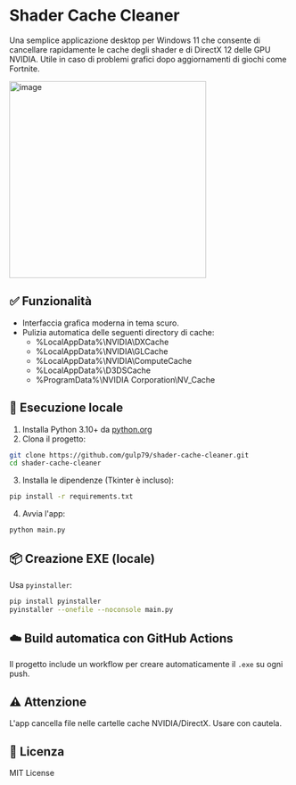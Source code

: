 # Shader Cache Cleaner

Una semplice applicazione desktop per Windows 11 che consente di cancellare rapidamente le cache degli shader e di DirectX 12 delle GPU NVIDIA. Utile in caso di problemi grafici dopo aggiornamenti di giochi come Fortnite.

<img width="353" alt="image" src="https://github.com/user-attachments/assets/955aeb2e-70b5-46b0-9aba-46bfea590720" />


## ✅ Funzionalità

- Interfaccia grafica moderna in tema scuro.
- Pulizia automatica delle seguenti directory di cache:
  - %LocalAppData%\NVIDIA\DXCache
  - %LocalAppData%\NVIDIA\GLCache
  - %LocalAppData%\NVIDIA\ComputeCache
  - %LocalAppData%\D3DSCache
  - %ProgramData%\NVIDIA Corporation\NV_Cache

## 🚀 Esecuzione locale

1. Installa Python 3.10+ da [python.org](https://www.python.org)
2. Clona il progetto:

```bash
git clone https://github.com/gulp79/shader-cache-cleaner.git
cd shader-cache-cleaner
```

3. Installa le dipendenze (Tkinter è incluso):

```bash
pip install -r requirements.txt
```

4. Avvia l'app:

```bash
python main.py
```

## 📦 Creazione EXE (locale)

Usa `pyinstaller`:

```bash
pip install pyinstaller
pyinstaller --onefile --noconsole main.py
```

## ☁️ Build automatica con GitHub Actions

Il progetto include un workflow per creare automaticamente il `.exe` su ogni push.

## ⚠️ Attenzione

L'app cancella file nelle cartelle cache NVIDIA/DirectX. Usare con cautela.

## 📝 Licenza

MIT License
